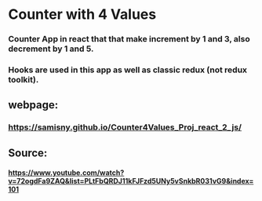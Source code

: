 # Counter with 4 Values
### Counter App in react that that make increment by 1 and 3, also decrement by 1 and 5.
### Hooks are used in this app as well as classic redux (not redux toolkit).

## webpage:
### https://samisny.github.io/Counter4Values_Proj_react_2_js/

## Source:
#### https://www.youtube.com/watch?v=72ogdFa9ZAQ&list=PLtFbQRDJ11kFJFzd5UNy5vSnkbR031vG9&index=101


